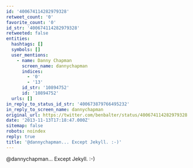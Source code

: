 ```yaml
---
id: '400674114282979328'
retweet_count: '0'
favorite_count: '0'
id_str: '400674114282979328'
retweeted: false
entities:
  hashtags: []
  symbols: []
  user_mentions:
    - name: Danny Chapman
      screen_name: dannychapman
      indices:
        - '0'
        - '13'
      id_str: '10894752'
      id: '10894752'
  urls: []
in_reply_to_status_id_str: '400673879766495232'
in_reply_to_screen_name: dannychapman
original_url: https://twitter.com/benbalter/status/400674114282979328
date: '2013-11-13T17:18:47.000Z'
sitemap: false
robots: noindex
reply: true
title: '@dannychapman... Except Jekyll. :-)'
---
```


@dannychapman... Except Jekyll. :-)
